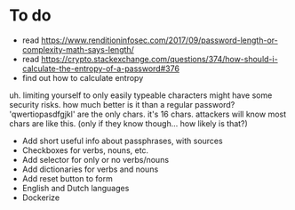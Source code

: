 # To do
- read https://www.renditioninfosec.com/2017/09/password-length-or-complexity-math-says-length/
- read https://crypto.stackexchange.com/questions/374/how-should-i-calculate-the-entropy-of-a-password#376
- find out how to calculate entropy

uh. limiting yourself to only easily typeable characters might have some
security risks.
how much better is it than a regular password?
'qwertiopasdfgjkl' are the only chars. it's 16 chars. attackers will know
most chars are like this. (only if they know though... how likely is that?)

- Add short useful info about passphrases, with sources
- Checkboxes for verbs, nouns, etc.
- Add selector for only or no verbs/nouns
- Add dictionaries for verbs and nouns
- Add reset button to form
- English and Dutch languages
- Dockerize
